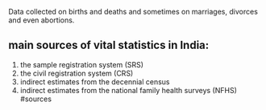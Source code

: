 Data collected on births and deaths and sometimes on marriages, divorces and even abortions.

## main sources of vital statistics in India:
1. the sample registration system (SRS)
2. the civil registration system (CRS)
3. indirect estimates from the decennial census
4. indirect estimates from the national family health surveys (NFHS)
#sources